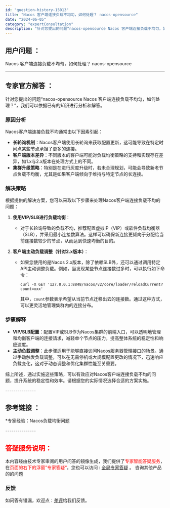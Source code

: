 ```yaml
---
id: "question-history-15013"
title: "Nacos 客户端连接负载不均匀，如何处理？ nacos-opensource"
date: "2024-06-05"
category: "expertConsultation"
description: "针对您提出的问题“nacos-opensource Nacos 客户端连接负载不均匀，如何处理？”，我们可以依据已有的知识进行分析和解答。### 原因分析Nacos客户端连接负载不均通常由以下因素引起：- **长轮询机制**：Nacos客户端使用长轮询来获取配置更新，这可能导致在特定时间点某些节点承"
---
```


## 用户问题 ： 
 Nacos 客户端连接负载不均匀，如何处理？ nacos-opensource 

---------------
## 专家官方解答 ：

针对您提出的问题“nacos-opensource Nacos 客户端连接负载不均匀，如何处理？”，我们可以依据已有的知识进行分析和解答。

### 原因分析
Nacos客户端连接负载不均通常由以下因素引起：
- **长轮询机制**：Nacos客户端使用长轮询来获取配置更新，这可能导致在特定时间点某些节点承担了更多的连接。
- **客户端版本差异**：不同版本的客户端可能对负载均衡策略的支持和实现存在差异，如1.x与2.x版本在处理方式上的不同。
- **集群升级策略**：特别是在进行灰度升级时，若未合理规划，可能会导致新老节点负载不均衡，尤其是如果客户端倾向于维持与特定节点的长连接。

### 解决策略
根据提供的解决方案，您可以采取以下步骤来处理Nacos客户端连接负载不均的问题：

1. **使用VIP/SLB进行负载均衡**：
   - 对于长轮询导致的负载不均，推荐配置虚拟IP（VIP）或软件负载均衡器（SLB），并采用最小连接数算法。这样可以确保新连接更倾向于分配给当前连接数较少的节点，从而达到快速均衡的目的。

2. **客户端主动负载调整（针对2.x版本）**：
   - 如果您使用的是Nacos 2.x版本，除了依赖SLB外，还可以通过调用特定API主动调整负载。例如，当发现某些节点连接数过多时，可以执行如下命令：
     ```shell
     curl -X GET '127.0.0.1:8848/nacos/v2/core/loader/reloadCurrent?count=xxx'
     ```
     其中，`count`参数表示希望从当前节点迁移出去的连接数。通过这种方式，可以更灵活地管理集群内的连接分布。

### 步骤解释
- **VIP/SLB配置**：配置VIP或SLB作为Nacos集群的前端入口，可以透明地管理和均衡客户端的连接请求，减轻单个节点的压力，提高整体系统的稳定性和响应速度。
- **主动负载调整**：此步骤适用于能够直接访问Nacos服务器管理接口的场景。通过手动触发负载调整，可以在无需停机或大规模配置更改的情况下，迅速响应负载变化，这对于动态调整和优化集群性能至关重要。

综上所述，通过实施这些策略，可以有效应对Nacos客户端连接负载不均的问题，提升系统的稳定性和效率。请根据您的实际情况选择合适的方案实施。


<font color="#949494">---------------</font> 


## 参考链接 ：

*专家经验：Nacos负载均衡问题 


 <font color="#949494">---------------</font> 
 


## <font color="#FF0000">答疑服务说明：</font> 

本内容经由技术专家审阅的用户问答的镜像生成，我们提供了<font color="#FF0000">专家智能答疑服务</font>，在<font color="#FF0000">页面的右下的浮窗”专家答疑“</font>。您也可以访问 : [全局专家答疑](https://answer.opensource.alibaba.com/docs/intro) 。 咨询其他产品的的问题

### 反馈
如问答有错漏，欢迎点：[差评](https://ai.nacos.io/user/feedbackByEnhancerGradePOJOID?enhancerGradePOJOId=15066)给我们反馈。
